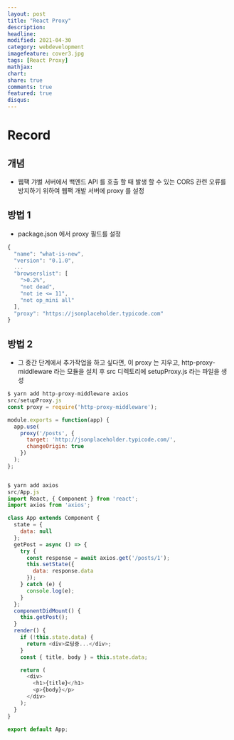 ```yaml
---
layout: post
title: "React Proxy"
description: 
headline: 
modified: 2021-04-30
category: webdevelopment
imagefeature: cover3.jpg
tags: [React Proxy]
mathjax: 
chart: 
share: true
comments: true
featured: true
disqus:
---
```


# Record
## 개념
- 웹팩 갸벌 서버에서 백엔드 API 를 호출 할 때 발생 할 수 있는 CORS 관련 오류를 방지하기 위하여 웹팩 개발 서버에 proxy 를 설정 


## 방법 1
- package.json 에서 proxy 필드를 설정

```JavaScript
{
  "name": "what-is-new",
  "version": "0.1.0",
  ...
  "browserslist": [
    ">0.2%",
    "not dead",
    "not ie <= 11",
    "not op_mini all"
  ],
  "proxy": "https://jsonplaceholder.typicode.com"
}
```

## 방법 2
- 그 중간 단계에서 추가작업을 하고 싶다면, 이 proxy 는 지우고, http-proxy-middleware 라는 모듈을 설치 후 src 디렉토리에 setupProxy.js 라는 파일을 생성

```JavaScript
$ yarn add http-proxy-middleware axios
src/setupProxy.js
const proxy = require('http-proxy-middleware');

module.exports = function(app) {
  app.use(
    proxy('/posts', {
      target: 'http://jsonplaceholder.typicode.com/',
      changeOrigin: true
    })
  );
};


$ yarn add axios
src/App.js
import React, { Component } from 'react';
import axios from 'axios';

class App extends Component {
  state = {
    data: null
  };
  getPost = async () => {
    try {
      const response = await axios.get('/posts/1');
      this.setState({
        data: response.data
      });
    } catch (e) {
      console.log(e);
    }
  };
  componentDidMount() {
    this.getPost();
  }
  render() {
    if (!this.state.data) {
      return <div>로딩중...</div>;
    }
    const { title, body } = this.state.data;

    return (
      <div>
        <h1>{title}</h1>
        <p>{body}</p>
      </div>
    );
  }
}

export default App;
```
